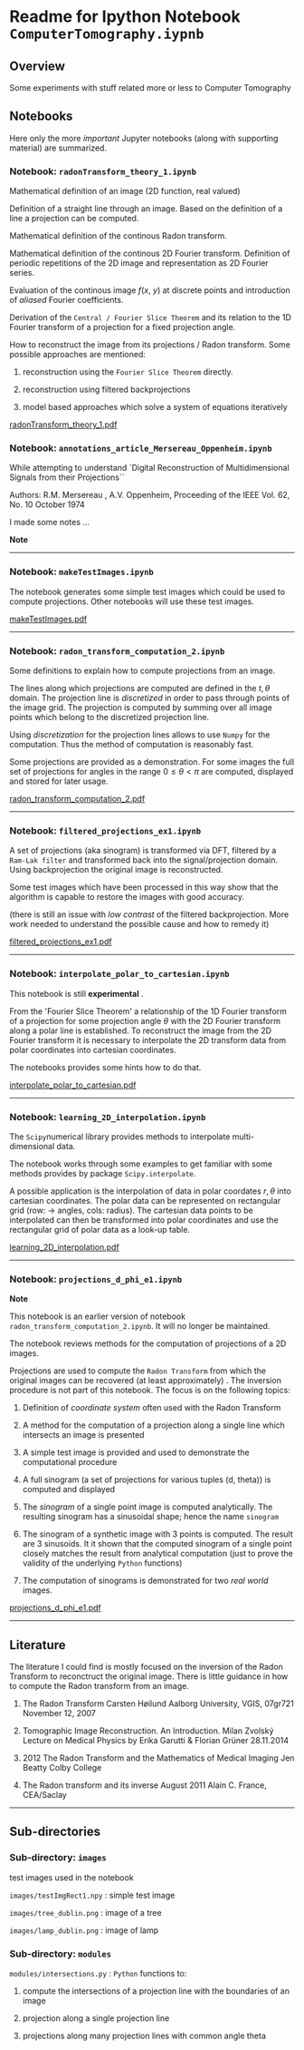 # Readme for Ipython Notebook `ComputerTomography.iypnb`

## Overview 

Some experiments with  stuff related more or less to Computer Tomography

## Notebooks

Here only the more *important* Jupyter notebooks (along with supporting material) are summarized. 

### Notebook: `radonTransform_theory_1.ipynb`

Mathematical definition of an image (2D function, real valued)

Definition of a straight line through an image. Based on the definition of a line a projection can be computed.

Mathematical definition of the continous Radon transform.

Mathematical definition of the continous 2D Fourier transform. Definition of periodic repetitions of the 2D image and representation as 2D Fourier series.

Evaluation of the continous image $f(x,\ y)$ at discrete points and introduction of *aliased* Fourier coefficients.

Derivation of the `Central / Fourier Slice Theorem` and its relation to the 1D Fourier transform of a projection for a fixed projection angle.

How to reconstruct the image from its projections / Radon transform. Some possible approaches are mentioned:

1) reconstruction using the `Fourier Slice Theorem` directly.

2) reconstruction using filtered backprojections

3) model based approaches which solve a system of equations iteratively

[radonTransform_theory_1.pdf](radonTransform_theory_1.pdf)


### Notebook: `annotations_article_Mersereau_Oppenheim.ipynb`

While attempting to understand `Digital Reconstruction of Multidimensional Signals from their Projections``

Authors: R.M. Mersereau , A.V. Oppenheim,
Proceeding of the IEEE Vol. 62, No. 10 October 1974

I made some notes ...

**Note**

---

### Notebook: `makeTestImages.ipynb`

The notebook generates some simple test images which could be used to compute projections. Other notebooks will use these test images.

[makeTestImages.pdf](makeTestImages.pdf)

---

### Notebook: `radon_transform_computation_2.ipynb`

Some definitions to explain how to compute projections from an image.

The lines along which projections are computed are defined in the $t, \theta$ domain. The projection line is *discretized* in order to pass through points of the image grid. The projection is computed by summing over all image points which belong to the discretized projection line.

Using *discretization* for the projection lines allows to use `Numpy` for the computation. Thus the method of computation is reasonably fast.

Some projections are provided as a demonstration. For some images the full set of projections for angles in the range $0 \le \theta \lt \pi$ are computed, displayed and stored for later usage.

[radon_transform_computation_2.pdf](radon_transform_computation_2.pdf)

---

### Notebook: `filtered_projections_ex1.ipynb`

A set of projections (aka sinogram) is transformed via DFT, filtered by a `Ram-Lak filter` and transformed back into the signal/projection domain. Using backprojection the original image is reconstructed.

Some test images which have been processed in this way show that the algorithm is capable to restore the images with good accuracy.

(there is still an issue with *low contrast* of the filtered backprojection. More work needed to understand the possible cause and how to remedy it)

[filtered_projections_ex1.pdf](filtered_projections_ex1.pdf)

---

### Notebook: `interpolate_polar_to_cartesian.ipynb`

This notebook is still **experimental** .

From the 'Fourier Slice Theorem' a relationship of the 1D Fourier transform of a projection for some projection angle $\theta$ with the 2D Fourier transform along a polar line is established. To reconstruct the image from the 2D Fourier transform it is necessary to interpolate the 2D transform data from polar coordinates into cartesian coordinates.

The notebooks provides some hints how to do that. 

[interpolate_polar_to_cartesian.pdf](interpolate_polar_to_cartesian.pdf)

---

### Notebook: `learning_2D_interpolation.ipynb`

The `Scipy`numerical library provides methods to interpolate multi-dimensional data.

The notebook works through some examples to get familiar with some methods provides by package `Scipy.interpolate`.

A possible application is the interpolation of data in polar coordates $r, \theta$ into cartesian coordinates. The polar data can be represented on rectangular grid (row: -> angles, cols: radius). The cartesian data points to be interpolated can then be transformed into polar coordinates and use the rectangular grid of polar data as a look-up table.

[learning_2D_interpolation.pdf](learning_2D_interpolation.pdf)

---

### Notebook: `projections_d_phi_e1.ipynb`

**Note**

This notebook is an earlier version of notebook `radon_transform_computation_2.ipynb`. It will no longer be maintained.

The notebook reviews methods for the computation of projections of a 2D images.

Projections are used to compute the `Radon Transform` from which the original images can be recovered (at least approximately) . The inversion procedure is not part of this notebook. The focus is on the following topics:

1) Definition of *coordinate system* often used with the Radon Transform

2) A method for the computation of a projection along a single line which intersects an image is presented

3) A simple test image is provided and used to demonstrate the computational procedure

4) A full sinogram (a set of projections for various tuples (d, theta)) is computed and displayed

5) The *sinogram* of a single point image is computed analytically. The resulting sinogram has a sinusoidal shape; hence the name `sinogram`

6) The sinogram of a synthetic image with 3 points is computed. The result are 3 sinusoids. It it shown that the computed sinogram of a single point closely matches the result from analytical computation (just to prove the validity of the underlying `Python` functions)

7) The computation of sinograms is demonstrated for two *real world* images.

[projections_d_phi_e1.pdf](projections_d_phi_e1.pdf)

---

## Literature

The literature I could find is mostly focused on the inversion of the Radon Transform to reconctruct the original image. There is little guidance in how to compute the Radon transform from an image.

1) The Radon Transform
Carsten Høilund
Aalborg University, VGIS, 07gr721
November 12, 2007

2) Tomographic Image Reconstruction.
An Introduction.
Milan Zvolský
Lecture on Medical Physics
by Erika Garutti & Florian Grüner
28.11.2014

3) 2012
The Radon Transform and the Mathematics of Medical Imaging
Jen Beatty
Colby College

4) The Radon transform and its inverse
August 2011
Alain C. France, CEA/Saclay

---

## Sub-directories

### Sub-directory: `images`

test images used in the notebook

`images/testImgRect1.npy` : simple test image

`images/tree_dublin.png` : image of a tree

`images/lamp_dublin.png` : image of lamp

### Sub-directory: `modules`

`modules/intersections.py` : `Python` functions to:

1) compute the intersections of a projection line with the boundaries of an image

2) projection along a single projection line

3) projections along many projection lines with common angle theta






